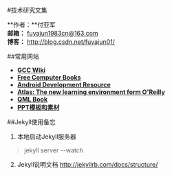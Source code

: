 #技术研究文集 

**作者：**付亚军  
**邮箱：** <fuyajun1983cn@163.com>   
**博客：** <http://blog.csdn.net/fuyajun01/>   

##常用网站     
- **[GCC Wiki](http://gcc.gnu.org/wiki/HomePage)**  
- **[Free Computer Books](http://freecomputerbooks.com/)**   
- **[Android Development Resource](http://bootloader.wikidot.com/start)**   
- **[Atlas: The new learning environment form O'Reilly](http://chimera.labs.oreilly.com/)**   
- **[QML Book](http://qmlbook.github.io/)**   
- **[PPT模板和素材](http://www.51pptmoban.com/)**   

##Jekyll使用备忘
1. 本地启动Jekyll服务器
>jekyll server --watch
2. Jekyll说明文档 <http://jekyllrb.com/docs/structure/>
